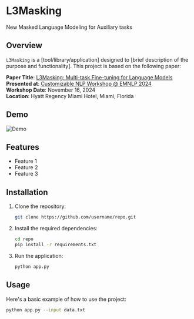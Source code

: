 # L3Masking
New Masked Language Modeling for Auxiliary tasks

## Overview

`L3Masking` is a [tool/library/application] designed to [brief description of the purpose and functionality]. This project is based on the following paper:

**Paper Title**: [L3Masking: Multi-task Fine-tuning for Language Models](https://openreview.net/forum?id=example)  
**Presented at**: [Customizable NLP Workshop @ EMNLP 2024](https://customnlp4u-24.github.io/)  
**Workshop Date**: November 16, 2024  
**Location**: Hyatt Regency Miami Hotel, Miami, Florida

## Demo

![Demo](path/to/demo.gif)

## Features

- Feature 1
- Feature 2
- Feature 3

## Installation

1. Clone the repository:

    ```bash
    git clone https://github.com/username/repo.git
    ```

2. Install the required dependencies:

    ```bash
    cd repo
    pip install -r requirements.txt
    ```

3. Run the application:

    ```bash
    python app.py
    ```

## Usage

Here's a basic example of how to use the project:

```bash
python app.py --input data.txt
